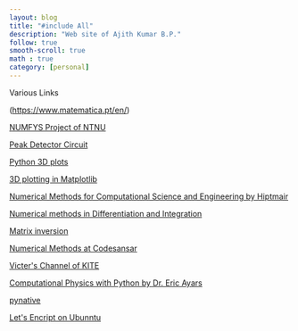 ```yaml
---
layout: blog
title: "#include All"
description: "Web site of Ajith Kumar B.P."
follow: true
smooth-scroll: true
math : true
category: [personal]
---
```


Various Links

(https://www.matematica.pt/en/)

[NUMFYS Project of NTNU](https://www.numfys.net/)

[Peak Detector Circuit](http://users.ox.ac.uk/~atdgroup/technicalnotes/A%20versatile%20peak%20detector_updated%20implementation%20of%20an%20old%20idea.pdf)

[Python 3D plots](https://medium.com/@yzhong.cs/beyond-data-scientist-3d-plots-in-python-with-examples-2a8bd7aa654b)

[3D plotting in Matplotlib](https://jakevdp.github.io/PythonDataScienceHandbook/04.12-three-dimensional-plotting.html)

[Numerical Methods for Computational Science and Engineering by Hiptmair](http://www.sam.math.ethz.ch/~hiptmair/tmp/NumCSE/NumCSE15.pdf)

[Numerical methods in Differentiation and Integration](https://theengineeringmaths.com/wp-content/uploads/2017/11/num-diff-integ-web.pdf)

[Matrix inversion](https://integratedmlai.com/matrixinverse/)

[Numerical Methods at Codesansar](https://www.codesansar.com/numerical-methods/)

[Victer's Channel of KITE](https://victers.kite.kerala.gov.in/)

[Computational Physics with Python by Dr.  Eric Ayars](http://www.fizika.unios.hr/rf/wp-content/uploads/sites/67/2011/02/CPwP.pdf)

[pynative](https://pynative.com/online-python-code-editor-to-execute-python-code/)

[Let's Encript on Ubunntu](https://www.liquidweb.com/kb/setup-lets-encrypt-ubuntu-18-04/)

 
 
